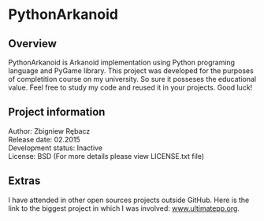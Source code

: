 # PythonArkanoid

## Overview
PythonArkanoid is Arkanoid implementation using Python programing language and PyGame library. This project was developed for the purposes of completition course on my university. So sure it posseses the educational value. Feel free to study my code and reused it in your projects. Good luck!

## Project information
Author: Zbigniew Rębacz <br />
Release date: 02.2015 <br />
Development status: Inactive <br />
License: BSD (For more details please view LICENSE.txt file) <br />

## Extras
I have attended in other open sources projects outside GitHub. Here is the link to the biggest project in which I was involved: www.ultimatepp.org.
